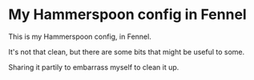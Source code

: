 # My Hammerspoon config in Fennel

This is my Hammerspoon config, in Fennel.

It's not that clean, but there are some bits that might be useful to
some.

Sharing it partily to embarrass myself to clean it up.
